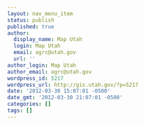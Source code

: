 ```yaml
---
layout: nav_menu_item
status: publish
published: true
author:
  display_name: Map Utah
  login: Map Utah
  email: agrc@utah.gov
  url: ''
author_login: Map Utah
author_email: agrc@utah.gov
wordpress_id: 5217
wordpress_url: http://gis.utah.gov/?p=5217
date: '2012-03-30 15:07:01 -0500'
date_gmt: '2012-03-30 21:07:01 -0500'
categories: []
tags: []
---
```


